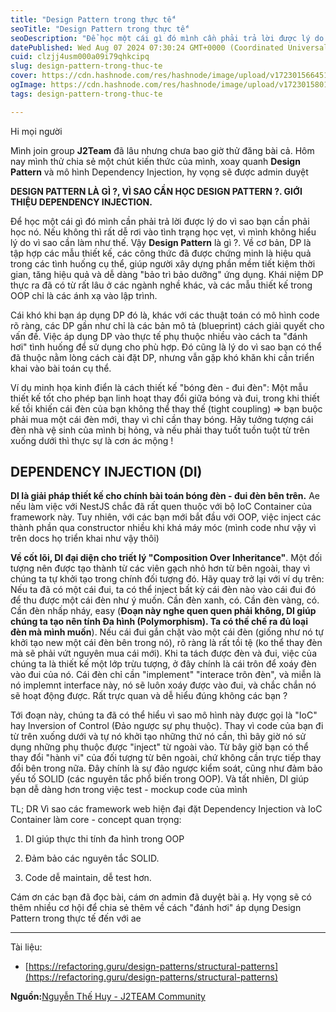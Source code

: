 ```yaml
---
title: "Design Pattern trong thực tế"
seoTitle: "Design Pattern trong thực tế"
seoDescription: "Để học một cái gì đó mình cần phải trả lời được lý do vì sao bạn cần phải học nó. Nếu không thì rất dễ rơi vào tình trạng học vẹt, vì mình không hiểu lý do"
datePublished: Wed Aug 07 2024 07:30:24 GMT+0000 (Coordinated Universal Time)
cuid: clzjj4usm000a09i79qhkcipq
slug: design-pattern-trong-thuc-te
cover: https://cdn.hashnode.com/res/hashnode/image/upload/v1723015664515/cdff27c0-f10a-4280-bc9b-87805319aaf3.jpeg
ogImage: https://cdn.hashnode.com/res/hashnode/image/upload/v1723015801919/6328b105-b1f4-4346-aafd-04cc2c2923e5.jpeg
tags: design-pattern-trong-thuc-te

---
```


Hi mọi người

Mình join group **J2Team** đã lâu nhưng chưa bao giờ thử đăng bài cả. Hôm nay mình thử chia sẻ một chút kiến thức của mình, xoay quanh **Design Pattern** và mô hình Dependency Injection, hy vọng sẽ được admin duyệt

**DESIGN PATTERN LÀ GÌ ?, VÌ SAO CẦN HỌC DESIGN PATTERN ?. GIỚI THIỆU DEPENDENCY INJECTION.**

Để học một cái gì đó mình cần phải trả lời được lý do vì sao bạn cần phải học nó. Nếu không thì rất dễ rơi vào tình trạng học vẹt, vì mình không hiểu lý do vì sao cần làm như thế. Vậy **Design Pattern** là gì ?. Về cơ bản, DP là tập hợp các mẫu thiết kế, các công thức đã được chứng minh là hiệu quả trong các tình huống cụ thể, giúp người xây dựng phần mềm tiết kiệm thời gian, tăng hiệu quả và dễ dàng "bảo trì bảo dưỡng" ứng dụng. Khái niệm DP thực ra đã có từ rất lâu ở các ngành nghề khác, và các mẫu thiết kế trong OOP chỉ là các ánh xạ vào lập trình.

Cái khó khi bạn áp dụng DP đó là, khác với các thuật toán có mô hình code rõ ràng, các DP gần như chỉ là các bản mô tả (blueprint) cách giải quyết cho vấn đề. Việc áp dụng DP vào thực tế phụ thuộc nhiều vào cách ta "đánh hơi" tình huống để sử dụng cho phù hợp. Đó cũng là lý do vì sao bạn có thể đã thuộc nằm lòng cách cài đặt DP, nhưng vẫn gặp khó khăn khi cần triển khai vào bài toán cụ thể.

Ví dụ minh họa kinh điển là cách thiết kế "bóng đèn - đui đèn": Một mẫu thiết kế tốt cho phép bạn linh hoạt thay đổi giữa bóng và đui, trong khi thiết kế tồi khiến cái đèn của bạn không thể thay thế (tight coupling) =&gt; bạn buộc phải mua một cái đèn mới, thay vì chỉ cần thay bóng. Hãy tưởng tượng cái đèn nhà vệ sinh của mình bị hỏng, và nếu phải thay tuốt tuồn tuột từ trên xuống dưới thì thực sự là cơn ác mộng !

## **DEPENDENCY INJECTION (DI)**

**DI là giải pháp thiết kế cho chính bài toán bóng đèn - đui đèn bên trên.** Ae nếu làm việc với NestJS chắc đã rất quen thuộc với bộ IoC Container của framework này. Tuy nhiên, với các bạn mới bắt đầu với OOP, việc inject các thành phần qua constructor nhiều khi khá máy móc (mình code như vậy vì trên docs họ triển khai như vậy thôi)

**Về cốt lõi, DI đại diện cho triết lý "Composition Over Inheritance"**. Một đối tượng nên được tạo thành từ các viên gạch nhỏ hơn từ bên ngoài, thay vì chúng ta tự khởi tạo trong chính đối tượng đó. Hãy quay trở lại với ví dụ trên: Nếu ta đã có một cái đui, ta có thể inject bất kỳ cái đèn nào vào cái đui đó để thu được một cái đèn như ý muốn. Cần đèn xanh, có. Cần đèn vàng, có. Cần đèn nhấp nháy, easy (**Đoạn này nghe quen quen phải không, DI giúp chúng ta tạo nên tính Đa hình (Polymorphism). Ta có thế chế ra đủ loại đèn mà mình muốn**). Nếu cái đui gắn chặt vào một cái đèn (giống như nó tự khởi tạo new một cái đèn bên trong nó), rõ ràng là rất tồi tệ (ko thể thay đèn mà sẽ phải vứt nguyên mua cái mới). Khi ta tách được đèn và đui, việc của chúng ta là thiết kế một lớp trừu tượng, ở đây chính là cái trôn để xoáy đèn vào đui của nó. Cái đèn chỉ cần "implement" "interace trôn đèn", và miễn là nó implemnt interface này, nó sẽ luôn xoáy được vào đui, và chắc chắn nó sẽ hoạt động được. Rất trực quan và dễ hiểu đúng không các bạn ?

Tới đoạn này, chúng ta đã có thể hiểu vì sao mô hình này được gọi là "IoC" hay Inversion of Control (Đảo ngược sự phụ thuộc). Thay vì code của bạn đi từ trên xuống dưới và tự nó khởi tạo những thứ nó cần, thì bây giờ nó sử dụng những phụ thuộc được "inject" từ ngoài vào. Từ bây giờ bạn có thể thay đổi "hành vi" của đối tượng từ bên ngoài, chứ không cần trực tiếp thay đổi bên trong nữa. Đây chính là sự đảo ngược kiểm soát, cũng như đảm bảo yếu tố SOLID (các nguyên tắc phổ biến trong OOP). Và tất nhiên, DI giúp bạn dễ dàng hơn trong việc test - mockup code của mình

TL; DR Vì sao các framework web hiện đại đặt Dependency Injection và IoC Container làm core - concept quan trọng:

1. DI giúp thực thi tính đa hình trong OOP
    
2. Đảm bảo các nguyên tắc SOLID.
    
3. Code dễ maintain, dễ test hơn.
    

Cám ơn các bạn đã đọc bài, cám ơn admin đã duyệt bài ạ. Hy vọng sẽ có thêm nhiều cơ hội để chia sẻ thêm về cách "đánh hơi" áp dụng Design Pattern trong thực tế đến với ae

---

Tài liệu:

* [https://refactoring.guru/design-patterns/structural-patterns](https://refactoring.guru/design-patterns/structural-patterns)
    

**Nguồn:**[Nguyễn Thế Huy - J2TEAM Community](https://www.facebook.com/groups/j2team.community/posts/2438916643107108)